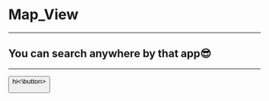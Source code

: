  # Map_View
 
 
 
_____________________________



## You can search anywhere by that app😎


______________________________

<button>hi<\button>
